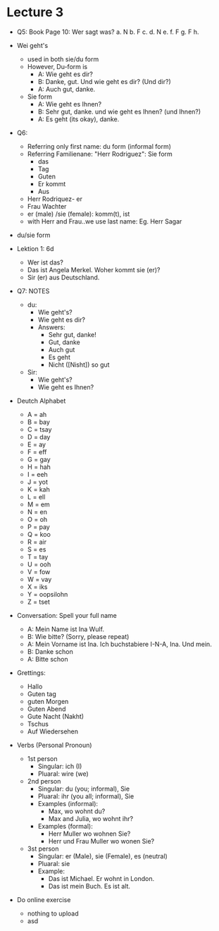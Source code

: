 # Lecture 3

- Q5: Book Page 10: Wer sagt was? 
    a. N
    b. F
    c. 
    d. N
    e. 
    f. F
    g. F
    h. 

- Wei geht's 
    - used in both sie/du form
    - However, Du-form is
        - A: Wie geht es dir?
        - B: Danke, gut. Und wie geht es dir? (Und dir?)
        - A: Auch gut, danke.
    - Sie form
        - A: Wie geht es Ihnen?
        - B: Sehr gut, danke. und wie geht es Ihnen? (und Ihnen?)
        - A: Es geht (its okay), danke.

- Q6: 
    - Referring only first name: du form (informal form)
    - Referring Familienane: "Herr Rodriguez": Sie form
        - das
        - Tag
        - Guten
        - Er kommt
        - Aus
    - Herr Rodriquez- er
    - Frau Wachter
    - er (male) /sie (female): komm(t), ist
    - with Herr and Frau..we use last name: Eg. Herr Sagar

- du/sie form

- Lektion 1: 6d
    - Wer ist das?
    - Das ist Angela Merkel. Woher kommt sie (er)?
    - Sir (er) aus Deutschland.

- Q7: NOTES
    - du: 
        - Wie geht's?
        - Wie geht es dir?
        - Answers:
            - Sehr gut, danke!
            - Gut, danke
            - Auch gut
            - Es geht
            - Nicht ([Nisht]) so gut
    - Sir:
        - Wie geht's?
        - Wie geht es Ihnen?
    
- Deutch Alphabet
    - A = ah
    - B = bay
    - C = tsay
    - D = day
    - E = ay
    - F = eff
    - G = gay
    - H = hah
    - I = eeh
    - J = yot
    - K = kah
    - L = ell
    - M = em
    - N = en
    - O = oh
    - P = pay
    - Q = koo
    - R = air
    - S = es
    - T = tay
    - U = ooh
    - V = fow
    - W = vay
    - X = iks
    - Y = oopsilohn
    - Z = tset

- Conversation: Spell your full name
    - A: Mein Name ist Ina Wulf.
    - B: Wie bitte? (Sorry, please repeat)
    - A: Mein Vorname ist Ina. Ich buchstabiere I-N-A, Ina. Und mein.
    - B: Danke schon
    - A: Bitte schon

- Grettings:
    - Hallo
    - Guten tag
    - guten Morgen
    - Guten Abend
    - Gute Nacht (Nakht)
    - Tschus
    - Auf Wiedersehen

- Verbs (Personal Pronoun)
    - 1st person
        - Singular: ich (I)
        - Pluaral: wire (we)
    - 2nd person
        - Singular: du (you; informal), Sie
        - Pluaral: ihr (you all; informal), Sie
        - Examples (informal):
            - Max, wo wohnt du?
            - Max and Julia, wo wohnt ihr?
        - Examples (formal):
            - Herr Muller wo wohnen Sie? 
            - Herr und Frau Muller wo wonen Sie?
    - 3st person
        - Singular: er (Male), sie (Female), es (neutral)
        - Pluaral: sie
        - Example:
            - Das ist Michael. Er wohnt in London.
            - Das ist mein Buch. Es ist alt.


- Do online exercise
    - nothing to upload
    - asd
